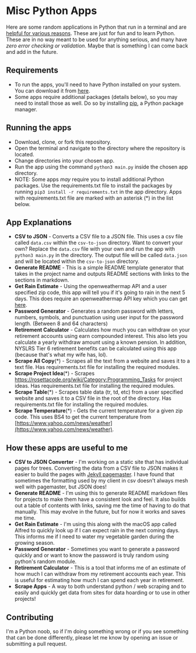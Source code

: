 # Misc Python Apps

Here are some random applications in Python that run in a terminal and are [helpful for various reasons](#how-these-apps-are-useful-to-me). These are just for fun and to learn Python. These are in no way meant to be used for anything serious, and many have _zero error checking or validation_. Maybe that is something I can come back and add in the future.

## Requirements

- To run the apps, you'll need to have Python installed on your system. You can download it from [here](https://www.python.org/downloads/).
- Some apps require additional packages (details below), so you may need to install those as well. Do so by installing [pip](https://pypi.org/project/pip/), a Python package manager.

## Running the apps

- Download, clone, or fork this repository.
- Open the terminal and navigate to the directory where the repository is located.
- Change directories into your chosen app.
- Run the app using the command `python3 main.py` inside the chosen app directory.
- NOTE: Some apps _may_ require you to install additional Python packages. Use the requirements.txt file to install the packages by running `pip3 install -r requirements.txt` in the app directory. Apps with requirements.txt file are marked with an asterisk (\*) in the list below.

## App Explanations

- **CSV to JSON** - Converts a CSV file to a JSON file. This uses a csv file called `data.csv` within the `csv-to-json` directory. Want to convert your own? Replace the `data.csv` file with your own and run the app with `python3 main.py` in the directory. The output file will be called `data.json` and will be located within the `csv-to-json` directory.
- **Generate README** - This is a simple README template generator that takes in the project name and outputs README sections with links to the sections in markdown.
- **Get Rain Estimate** - Using the openweathermap API and a user specified zip code, this app will tell you if it's going to rain in the next 5 days. This does require an openweathermap API key which you can get [here](https://openweathermap.org/api).
- **Password Generator** - Generates a random password with letters, numbers, symbols, and punctuation using user input for the password length. (Between 8 and 64 characters)
- **Retirement Calculator** - Calculates how much you can withdraw on your retirement accounts using earn compounded interest. This also lets you calculate a yearly withdraw amount using a known pension. In addition, NYSLRS Tier 6 retirement benefits can be calculated using this app (because that's what my wife has, lol).
- **Scrape All Copy**(\*) - Scrapes all the text from a website and saves it to a text file. Has requirements.txt file for installing the required modules.
- **Scrape Project Idea**(\*) - Scrapes https://rosettacode.org/wiki/Category:Programming_Tasks for project ideas. Has requirements.txt file for installing the required modules.
- **Scrape Table**(\*) - Scrapes table data (tr, td, etc) from a user specified website and saves it to a CSV file in the root of the directory. Has requirements.txt file for installing the required modules.
- **Scrape Temperature**(\*) - Gets the current temperature for a given zip code. This uses BS4 to get the current temperature from [https://www.yahoo.com/news/weather](https://www.yahoo.com/news/weather).

## How these apps are useful to me

- **CSV to JSON Converter** - I'm working on a static site that has individual pages for trees. Converting the data from a CSV file to JSON makes it easier to build the pages with [Jekyll pagemaster](https://github.com/mnyrop/pagemaster/#readme). I have found that sometimes the formatting used by my client in csv doesn't always mesh well with pagemaster, but JSON does!
- **Generate README** - I'm using this to generate README markdown files for projects to make them have a consistent look and feel. It also builds out a table of contents with links, saving me the time of having to do that manually. This may evolve in the future, but for now it works and saves me time.
- **Get Rain Estimate** - I'm using this along with the macOS app called Alfred to quickly look up if I can expect rain in the next coming days. This informs me if I need to water my vegetable garden during the growing season.
- **Password Generator** - Sometimes you want to generate a password quickly and or want to know the password is truly random using python's random module.
- **Retirement Calculator** - This is a tool that informs me of an estimate of how much I can withdraw from my retirement accounts each year. This is useful for estimating how much I can spend each year in retirement.
- **Scrape Apps** - A way to both understand python / web scraping and to easily and quickly get data from sites for data hoarding or to use in other projects!

## Contributing

I'm a Python noob, so if I'm doing something wrong or if you see something that can be done differently, please let me know by opening an issue or submitting a pull request.
